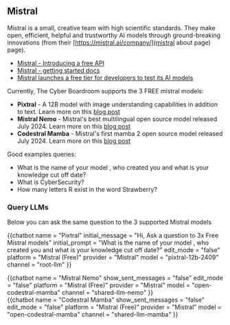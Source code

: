 ## Mistral

Mistral is a small, creative team with high scientific standards. They make open, efficient, helpful and trustworthy AI models through ground-breaking innovations (from their [https://mistral.ai/company/](mistral about page) page).

- [Mistral - Introducing a free API](https://mistral.ai/news/september-24-release/)
- [Mistral - getting started docs](https://docs.mistral.ai/getting-started/models/)
- [Mistral launches a free tier for developers to test its AI models](https://techcrunch.com/2024/09/17/mistral-launches-a-free-tier-for-developers-to-test-its-ai-models/)

Currently, The Cyber Boardroom supports the 3 FREE mistral models:
 
 - **Pixtral** - A 12B model with image understanding capabilities in addition to text. Learn more on this [blog post](https://mistral.ai/news/pixtral-12b/)
 - **Mistral Nemo** - Mistral's best multilingual open source model released July 2024. Learn more on this [blog post](https://mistral.ai/news/mistral-nemo/)
 - **Codestral Mamba** - Mistral's first mamba 2 open source model released July 2024. Learn more on this [blog post](https://mistral.ai/news/codestral-mamba/)

Good examples queries:

- What is the name of your model , who created you and what is your knowledge cut off date?
- What is CyberSecurity?
- How many letters R exist in the word Strawberry?

### Query LLMs 

Below you can ask the same question to the 3 supported Mistral models


{{chatbot   name             = "Pixtral" 
            initial_message  = "Hi, Ask a question to 3x Free Mistral models" 
            initial_prompt   = "What is the name of your model , who created you and what is your knowledge cut off date?"
            edit_mode        = "false"
            platform         = "Mistral (Free)"
            provider         = "Mistral"
            model            = "pixtral-12b-2409"
            channel          = "root-llm"
}}
<div class="row">
    <div class="col-6">
        {{chatbot   name               = "Mistral Nemo"   
                    show_sent_messages = "false"
                    edit_mode          = "false" 
                    platform           = "Mistral (Free)"
                    provider           = "Mistral"
                    model              = "open-codestral-mamba"
                    channel            = "shared-llm-nemo" 
        }}
    </div>
    <div class="col-6">
        {{chatbot   name               = "Codestral Mamba"   
                    show_sent_messages = "false"
                    edit_mode          = "false" 
                    platform           = "Mistral (Free)"
                    provider           = "Mistral"
                    model              = "open-codestral-mamba"
                    channel            = "shared-llm-mamba" 
        }}
    </div>
</div>  

